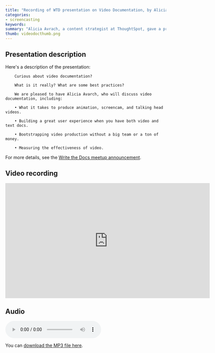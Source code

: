 ```yaml
---
title: "Recording of WTD presentation on Video Documentation, by Alicia Avrach"
categories:
- screencasting
keywords: 
summary: "Alicia Avrach, a content strategist at ThoughtSpot, gave a presentation about video documentation at a recent Write the Docs San Francisco meetup. In this presentation, Alicia covers all the aspects of video production, from scripting to recording, post-processing,publishing, and more."
thumb: videodocthumb.png
---
```


## Presentation description

Here's a description of the presentation: 

        Curious about video documentation? 
        
        What is it really? What are some best practices? 
        
        We are pleased to have Alicia Avarch, who will discuss video documentation, including: 
        
        • What it takes to produce animation, screencam, and talking head videos. 
        
        • Building a great user experience when you have both video and text docs. 
        
        • Bootstrapping video production without a big team or a ton of money. 
        
        • Measuring the effectiveness of video.

For more details, see the [Write the Docs meetup announcement](http://www.meetup.com/Write-the-Docs/events/229946722/).

## Video recording

<iframe width="640" height="360" src="https://www.youtube.com/embed/pl7VrgPlHpE" frameborder="0" allowfullscreen></iframe>

## Audio

<p><audio controls="controls"><source src="http://www.podtrac.com/pts/redirect.mp3/idratherassets.com/podcasts/aliciaavrachaudio.mp3" type="audio/mpeg" /></audio></p>

You can <a href="http://www.podtrac.com/pts/redirect.mp3/idratherassets.com/podcasts/aliciaavrachaudio.mp3" alt="Alicia Avrach">download the MP3 file here</a>.